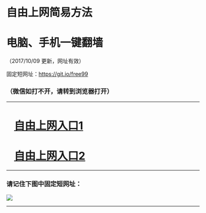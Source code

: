 ﻿# 自由上网简易方法

# 电脑、手机一键翻墙

（2017/10/09 更新，网址有效）

固定短网址：https://git.io/free99

### （微信如打不开，请转到浏览器打开）


***





# &nbsp;&nbsp; <a href="http://ft1173632472.fwq-tz-1001.info/fwqtz01.html?t=100900116169 " target="_blank">自由上网入口1</a>
# &nbsp;&nbsp; <a href="http://ft1347717276.fwq-tz-1002.info/fwqtz02.html?t=10090018629 " target="_blank">自由上网入口2</a>
***

### 请记住下图中固定短网址：

<img src="https://s3-us-west-2.amazonaws.com/fwq-1001/yjfq-20170905okok.png" /> 


***

